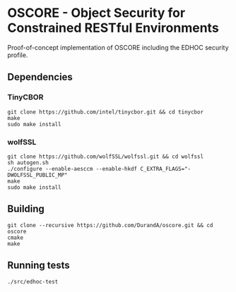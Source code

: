 # OSCORE - Object Security for Constrained RESTful Environments
Proof-of-concept implementation of OSCORE including the EDHOC security profile.

## Dependencies
### TinyCBOR
```
git clone https://github.com/intel/tinycbor.git && cd tinycbor
make
sudo make install
```

### wolfSSL
```
git clone https://github.com/wolfSSL/wolfssl.git && cd wolfssl
sh autogen.sh
./configure --enable-aesccm --enable-hkdf C_EXTRA_FLAGS="-DWOLFSSL_PUBLIC_MP"
make
sudo make install
```

## Building
```
git clone --recursive https://github.com/DurandA/oscore.git && cd oscore
cmake
make
```

## Running tests
```
./src/edhoc-test
```